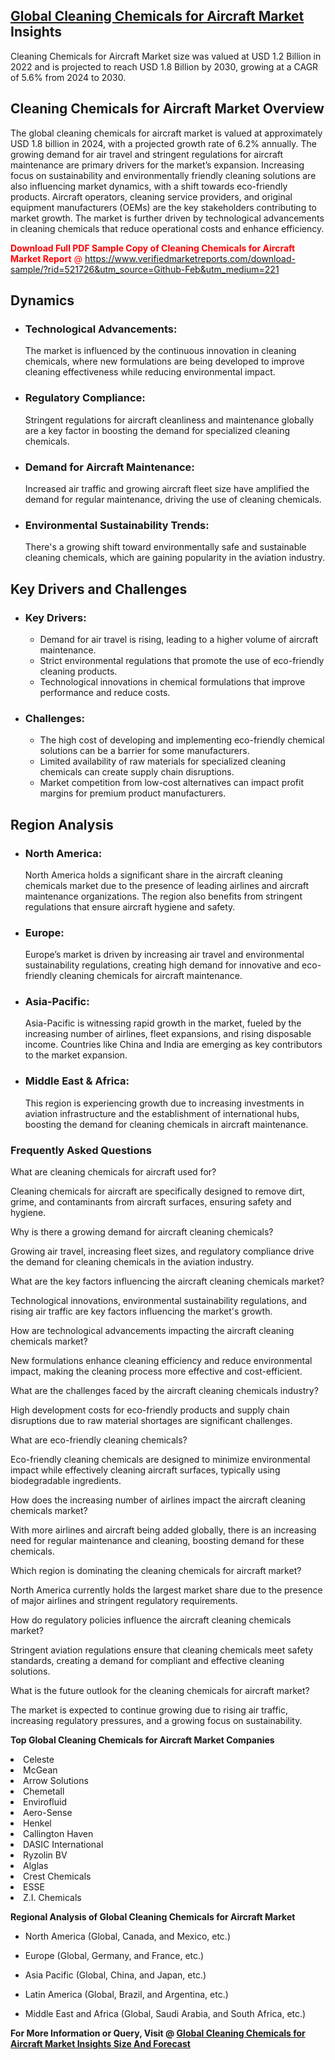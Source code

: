 <h2><a href="https://www.verifiedmarketreports.com/download-sample/?rid=521726&amp;utm_source=Github&amp;utm_medium=221" target="_blank">Global Cleaning Chemicals for Aircraft Market</a> Insights</h2><p>Cleaning Chemicals for Aircraft Market size was valued at USD 1.2 Billion in 2022 and is projected to reach USD 1.8 Billion by 2030, growing at a CAGR of 5.6% from 2024 to 2030.</p><p> <h2>Cleaning Chemicals for Aircraft Market Overview</h2> <p>The global cleaning chemicals for aircraft market is valued at approximately USD 1.8 billion in 2024, with a projected growth rate of 6.2% annually. The growing demand for air travel and stringent regulations for aircraft maintenance are primary drivers for the market’s expansion. Increasing focus on sustainability and environmentally friendly cleaning solutions are also influencing market dynamics, with a shift towards eco-friendly products. Aircraft operators, cleaning service providers, and original equipment manufacturers (OEMs) are the key stakeholders contributing to market growth. The market is further driven by technological advancements in cleaning chemicals that reduce operational costs and enhance efficiency.</p> <p><p><span class=""><span style="color: #ff0000;"><strong>Download Full PDF Sample Copy of Cleaning Chemicals for Aircraft Market Report</strong> @ </span><a href="https://www.verifiedmarketreports.com/download-sample/?rid=521726&amp;utm_source=Github-Feb&amp;utm_medium=221" target="_blank">https://www.verifiedmarketreports.com/download-sample/?rid=521726&amp;utm_source=Github-Feb&amp;utm_medium=221</a></span></p></p> <h2>Dynamics</h2> <ul> <li><h3>Technological Advancements:</h3> The market is influenced by the continuous innovation in cleaning chemicals, where new formulations are being developed to improve cleaning effectiveness while reducing environmental impact.</li> <li><h3>Regulatory Compliance:</h3> Stringent regulations for aircraft cleanliness and maintenance globally are a key factor in boosting the demand for specialized cleaning chemicals.</li> <li><h3>Demand for Aircraft Maintenance:</h3> Increased air traffic and growing aircraft fleet size have amplified the demand for regular maintenance, driving the use of cleaning chemicals.</li> <li><h3>Environmental Sustainability Trends:</h3> There's a growing shift toward environmentally safe and sustainable cleaning chemicals, which are gaining popularity in the aviation industry.</li> </ul> <h2>Key Drivers and Challenges</h2> <ul> <li><h3>Key Drivers:</h3> <ul> <li>Demand for air travel is rising, leading to a higher volume of aircraft maintenance.</li> <li>Strict environmental regulations that promote the use of eco-friendly cleaning products.</li> <li>Technological innovations in chemical formulations that improve performance and reduce costs.</li> </ul> </li> <li><h3>Challenges:</h3> <ul> <li>The high cost of developing and implementing eco-friendly chemical solutions can be a barrier for some manufacturers.</li> <li>Limited availability of raw materials for specialized cleaning chemicals can create supply chain disruptions.</li> <li>Market competition from low-cost alternatives can impact profit margins for premium product manufacturers.</li> </ul> </li> </ul> <h2>Region Analysis</h2> <ul> <li><h3>North America:</h3> North America holds a significant share in the aircraft cleaning chemicals market due to the presence of leading airlines and aircraft maintenance organizations. The region also benefits from stringent regulations that ensure aircraft hygiene and safety.</li> <li><h3>Europe:</h3> Europe’s market is driven by increasing air travel and environmental sustainability regulations, creating high demand for innovative and eco-friendly cleaning chemicals for aircraft maintenance.</li> <li><h3>Asia-Pacific:</h3> Asia-Pacific is witnessing rapid growth in the market, fueled by the increasing number of airlines, fleet expansions, and rising disposable income. Countries like China and India are emerging as key contributors to the market expansion.</li> <li><h3>Middle East & Africa:</h3> This region is experiencing growth due to increasing investments in aviation infrastructure and the establishment of international hubs, boosting the demand for cleaning chemicals in aircraft maintenance.</li> </ul> <h3>Frequently Asked Questions</h3> <p>What are cleaning chemicals for aircraft used for?</p> <p>Cleaning chemicals for aircraft are specifically designed to remove dirt, grime, and contaminants from aircraft surfaces, ensuring safety and hygiene.</p> <p>Why is there a growing demand for aircraft cleaning chemicals?</p> <p>Growing air travel, increasing fleet sizes, and regulatory compliance drive the demand for cleaning chemicals in the aviation industry.</p> <p>What are the key factors influencing the aircraft cleaning chemicals market?</p> <p>Technological innovations, environmental sustainability regulations, and rising air traffic are key factors influencing the market's growth.</p> <p>How are technological advancements impacting the aircraft cleaning chemicals market?</p> <p>New formulations enhance cleaning efficiency and reduce environmental impact, making the cleaning process more effective and cost-efficient.</p> <p>What are the challenges faced by the aircraft cleaning chemicals industry?</p> <p>High development costs for eco-friendly products and supply chain disruptions due to raw material shortages are significant challenges.</p> <p>What are eco-friendly cleaning chemicals?</p> <p>Eco-friendly cleaning chemicals are designed to minimize environmental impact while effectively cleaning aircraft surfaces, typically using biodegradable ingredients.</p> <p>How does the increasing number of airlines impact the aircraft cleaning chemicals market?</p> <p>With more airlines and aircraft being added globally, there is an increasing need for regular maintenance and cleaning, boosting demand for these chemicals.</p> <p>Which region is dominating the cleaning chemicals for aircraft market?</p> <p>North America currently holds the largest market share due to the presence of major airlines and stringent regulatory requirements.</p> <p>How do regulatory policies influence the aircraft cleaning chemicals market?</p> <p>Stringent aviation regulations ensure that cleaning chemicals meet safety standards, creating a demand for compliant and effective cleaning solutions.</p> <p>What is the future outlook for the cleaning chemicals for aircraft market?</p> <p>The market is expected to continue growing due to rising air traffic, increasing regulatory pressures, and a growing focus on sustainability.</p> </p><p><strong>Top Global Cleaning Chemicals for Aircraft Market Companies</strong></p><div data-test-id=""><p><li>Celeste</li><li> McGean</li><li> Arrow Solutions</li><li> Chemetall</li><li> Envirofluid</li><li> Aero-Sense</li><li> Henkel</li><li> Callington Haven</li><li> DASIC International</li><li> Ryzolin BV</li><li> Alglas</li><li> Crest Chemicals</li><li> ESSE</li><li> Z.I. Chemicals</li></p><div><strong>Regional Analysis of&nbsp;Global Cleaning Chemicals for Aircraft Market</strong></div><ul><li dir="ltr"><p dir="ltr">North America&nbsp;(Global, Canada, and Mexico, etc.)</p></li><li dir="ltr"><p dir="ltr">Europe (Global, Germany, and France, etc.)</p></li><li dir="ltr"><p dir="ltr">Asia Pacific&nbsp;(Global, China, and Japan, etc.)</p></li><li dir="ltr"><p dir="ltr">Latin America&nbsp;(Global, Brazil, and Argentina, etc.)</p></li><li dir="ltr">Middle East and Africa&nbsp;(Global, Saudi Arabia, and South Africa, etc.)</li></ul><p><strong>For More Information or Query, Visit @&nbsp;</strong><strong><a href="https://www.verifiedmarketreports.com/product/cleaning-chemicals-for-aircraft-market-size-and-forecast/?utm_source=Github&amp;utm_medium=221" target="_blank">Global Cleaning Chemicals for Aircraft Market Insights Size And Forecast</a></strong></p></div>
